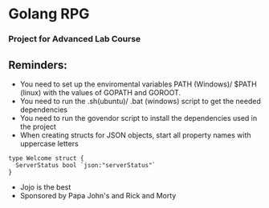 # Golang RPG
### Project for Advanced Lab Course

## Reminders:
* You need to set up the enviromental variables PATH (Windows)/ $PATH (linux)  with the values of GOPATH and GOROOT.
* You need to run the .sh(ubuntu)/ .bat (windows) script to get the needed dependencies
* You need to run the govendor script to install the dependencies used in the project
* When creating structs for JSON objects, start all property names with uppercase letters
```golang
type Welcome struct {
  ServerStatus bool `json:"serverStatus"`
}
```

* Jojo is the best
* Sponsored by Papa John's and Rick and Morty
